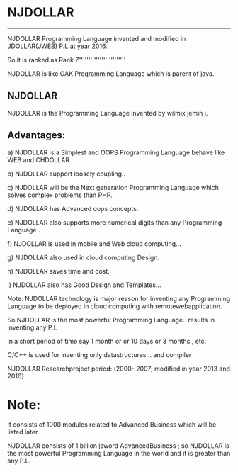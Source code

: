 # NJDOLLAR 
-----------


NJDOLLAR   Programming Language   invented  and  modified  in  JDOLLAR(JWEB)  P.L  at  year  2016.

So  it  is   ranked   as   Rank Z'''''''''''''''''''''''''

NJDOLLAR  is  like   OAK  Programming Language   which  is    parent  of   java.






NJDOLLAR 
---

NJDOLLAR    is  the   Programming Language   invented   by  wilmix  jemin j.






Advantages:
----------

a)  NJDOLLAR   is   a   Simplest  and   OOPS   Programming Language    behave  like WEB and CHDOLLAR.

b)  NJDOLLAR   support  loosely   coupling..

c)  NJDOLLAR    will  be   the  Next  generation Programming Language  which solves   complex  problems  than PHP.

d) NJDOLLAR  has Advanced   oops  concepts.

e)  NJDOLLAR  also   supports  more   numerical  digits   than  any Programming Language .


f) NJDOLLAR   is  used  in  mobile  and  Web cloud  computing...


g)  NJDOLLAR  also  used  in cloud  computing  Design.

h) NJDOLLAR   saves   time  and  cost.

i)  NJDOLLAR   also  has   Good  Design  and  Templates...



Note:  NJDOLLAR   technology  is   major reason  for inventing   any Programming Language to  be  deployed  in  cloud computing with remotewebapplication. 

So   NJDOLLAR    is  the  most   powerful  Programming Language..  results  in  inventing  any  P.L

in   a  short  period  of  time  say  1 month or or  10 days  or  3  months  , etc.

C/C++   is  used  for  inventing   only  datastructures...
and  compiler 

  NJDOLLAR Researchproject  period:  (2000- 2007; modified  in year  2013  and  2016}



Note:
======

It consists of 1000 modules related to Advanced Business which will be listed later.

NJDOLLAR  consists of 1 billion jsword AdvancedBusiness ; so NJDOLLAR 
is the most powerful Programming Language in the world and it is greater than any P.L.
